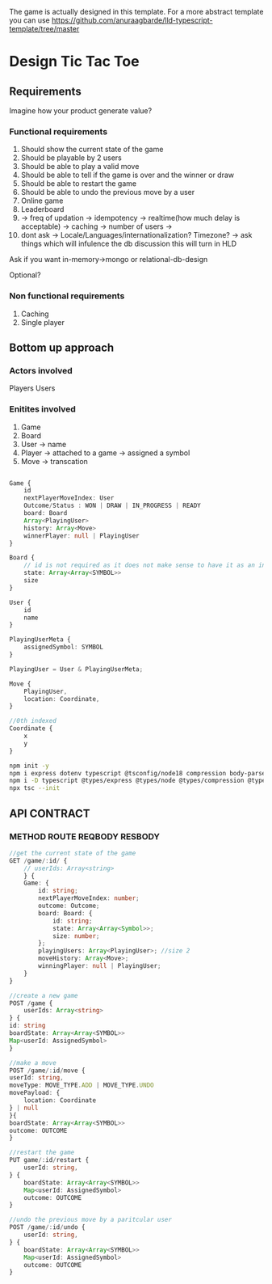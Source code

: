 The game is actually designed in this template. For a more abstract template you can use https://github.com/anuraagbarde/lld-typescript-template/tree/master

# Design Tic Tac Toe

## Requirements

Imagine how your product generate value?

### Functional requirements

1. Should show the current state of the game
2. Should be playable by 2 users
3. Should be able to play a valid move
4. Should be able to tell if the game is over and the winner or draw
5. Should be able to restart the game
6. Should be able to undo the previous move by a user
7. Online game
8. Leaderboard
9. -> freq of updation -> idempotency -> realtime(how much delay is acceptable) -> caching -> number of users ->
10. dont ask -> Locale/Languages/internationalization? Timezone? -> ask things which will infulence the db discussion this will turn in HLD

Ask if you want in-memory->mongo or relational-db-design

<!--
1. online game
2. Match making algorithm
3.  Keep count of user wins -> can be optional
4.  Comments
5.  Analytics
6.  User guide on next move / Game analysis
7.  Multiple viewership?
8.  Multiple players? -->

Optional?

### Non functional requirements

1. Caching
2. Single player

## Bottom up approach

### Actors involved

Players
Users

### Enitites involved

1. Game
2. Board
3. User -> name
4. Player -> attached to a game -> assigned a symbol
5. Move -> transcation

```typescript

Game {
    id
    nextPlayerMoveIndex: User
    Outcome/Status : WON | DRAW | IN_PROGRESS | READY
    board: Board
    Array<PlayingUser>
    history: Array<Move>
    winnerPlayer: null | PlayingUser
}

Board {
    // id is not required as it does not make sense to have it as an independent entity
    state: Array<Array<SYMBOL>>
    size
}

User {
    id
    name
}

PlayingUserMeta {
    assignedSymbol: SYMBOL
}

PlayingUser = User & PlayingUserMeta;

Move {
    PlayingUser,
    location: Coordinate,
}

//0th indexed
Coordinate {
    x
    y
}

```

```bash
npm init -y
npm i express dotenv typescript @tsconfig/node18 compression body-parser cors module-alias tstl
npm i -D typescript @types/express @types/node @types/compression @types/cors concurrently nodemon
npx tsc --init
```

## API CONTRACT

### METHOD ROUTE REQBODY RESBODY

```typescript
//get the current state of the game
GET /game/:id/ {
    // userIds: Array<string>
    } {
    Game: {
        id: string;
        nextPlayerMoveIndex: number;
        outcome: Outcome;
        board: Board: {
            id: string;
            state: Array<Array<Symbol>>;
            size: number;
        };
        playingUsers: Array<PlayingUser>; //size 2
        moveHistory: Array<Move>;
        winningPlayer: null | PlayingUser;
    }
}

//create a new game
POST /game {
    userIds: Array<string>
} {
id: string
boardState: Array<Array<SYMBOL>>
Map<userId: AssignedSymbol>
}

//make a move
POST /game/:id/move {
userId: string,
moveType: MOVE_TYPE.ADD | MOVE_TYPE.UNDO
movePayload: {
    location: Coordinate
} | null
}{
boardState: Array<Array<SYMBOL>>
outcome: OUTCOME
}

//restart the game
PUT game/:id/restart {
    userId: string,
} {
    boardState: Array<Array<SYMBOL>>
    Map<userId: AssignedSymbol>
    outcome: OUTCOME
}

//undo the previous move by a paritcular user
POST /game/:id/undo {
    userId: string,
} {
    boardState: Array<Array<SYMBOL>>
    Map<userId: AssignedSymbol>
    outcome: OUTCOME
}

```
